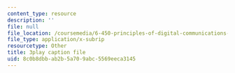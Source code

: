 ```yaml
---
content_type: resource
description: ''
file: null
file_location: /coursemedia/6-450-principles-of-digital-communications-i-fall-2006/8c0b8dbbab2b5a709abc5569eeca3145_4TvgSw4SKdk.vtt
file_type: application/x-subrip
resourcetype: Other
title: 3play caption file
uid: 8c0b8dbb-ab2b-5a70-9abc-5569eeca3145
---
```

